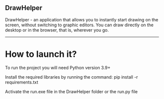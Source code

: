 ## DrawHelper

DrawHelper - an application that allows you to instantly start drawing on the screen, without switching to graphic editors. You can draw directly on the desktop or in the browser, that is, wherever you go.

<hr>

# How to launch it?

To run the project you will need Python version 3.9+

Install the required libraries by running the command: pip install -r requirements.txt

Activate the run.exe file in the DrawHelper folder or the run.py file
